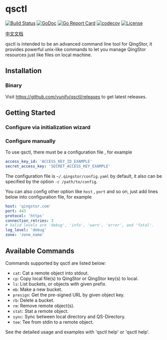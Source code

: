 # qsctl

[![Build Status](https://travis-ci.org/yunify/qsctl.svg?branch=master)](https://travis-ci.org/yunify/qsctl)
[![GoDoc](https://godoc.org/github.com/yunify/qsctl?status.svg)](https://godoc.org/github.com/yunify/qsctl)
[![Go Report Card](https://goreportcard.com/badge/github.com/yunify/qsctl)](https://goreportcard.com/report/github.com/yunify/qsctl)
[![codecov](https://codecov.io/gh/yunify/qsctl/branch/master/graph/badge.svg)](https://codecov.io/gh/yunify/qsctl)
[![License](https://img.shields.io/badge/license-apache%20v2-blue.svg)](https://github.com/yunify/qsctl/blob/master/LICENSE)

[中文文档](./docs/README-zh_CN.md)

qsctl is intended to be an advanced command line tool for QingStor, it provides
powerful unix-like commands to let you manage QingStor resources just like files
on local machine.

## Installation

### Binary

Visit <https://github.com/yunify/qsctl/releases> to get latest releases.

## Getting Started

### Configure via initialization wizard

### Configure manually

To use qsctl, there must be a configuration file , for example

```yaml
access_key_id: 'ACCESS_KEY_ID_EXAMPLE'
secret_access_key: 'SECRET_ACCESS_KEY_EXAMPLE'
```

The configuration file is `~/.qingstor/config.yaml` by default, it also
can be specified by the option `-c /path/to/config`.

You can also config other option like `host` , `port` and so on, just
add lines below into configuration file, for example

```yaml
host: 'qingstor.com'
port: 443
protocol: 'https'
connection_retries: 3
# Valid levels are 'debug', 'info', 'warn', 'error', and 'fatal'.
log_level: 'debug'
zone: 'zone_name'
```

## Available Commands

Commands supported by qsctl are listed below:

- `cat`: Cat a remote object into stdout.
- `cp`: Copy local file(s) to QingStor or QingStor key(s) to local.
- `ls`: List buckets, or objects with given prefix.
- `mb`: Make a new bucket.
- `presign`: Get the pre-signed URL by given object key.
- `rb`: Delete a bucket.
- `rm`: Remove remote object(s).
- `stat`: Stat a remote object.
- `sync`: Sync between local directory and QS-Directory.
- `tee`: Tee from stdin to a remote object.

See the detailed usage and examples with 'qsctl help' or 'qsctl <command> help'.

